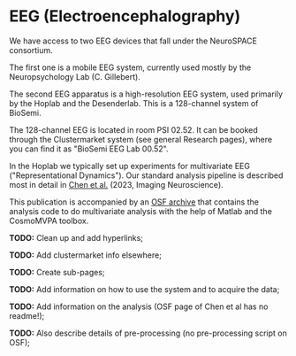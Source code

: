 # EEG (Electroencephalography)

We have access to two EEG devices that fall under the NeuroSPACE consortium. 

The first one is a mobile EEG system, currently used mostly by the Neuropsychology Lab (C. Gillebert). 

The second EEG apparatus is a high-resolution EEG system, used primarily by the Hoplab and the Desenderlab. This is a 128-channel system of BioSemi. 

The 128-channel EEG is located in room PSI 02.52. It can be booked through the Clustermarket system (see general Research pages), where you can find it as "BioSemi EEG Lab 00.52".

In the Hoplab we typically set up experiments for multivariate EEG ("Representational Dynamics"). Our standard analysis pipeline is described most in detail in [Chen et al.](https://direct.mit.edu/imag/article/doi/10.1162/imag_a_00006/116700/The-representational-dynamics-of-the-animal) (2023, Imaging Neuroscience). 

This publication is accompanied by an [OSF archive](https://osf.io/d5egu/) that contains the analysis code to do multivariate analysis with the help of Matlab and the CosmoMVPA toolbox.    


**TODO:** Clean up and add hyperlinks; 

**TODO:** Add clustermarket info elsewhere; 

**TODO:** Create sub-pages; 

**TODO:** Add information on how to use the system and to acquire the data; 

**TODO:** Add information on the analysis (OSF page of Chen et al has no readme!); 

**TODO:** Also describe details of pre-processing (no pre-processing script on OSF);
